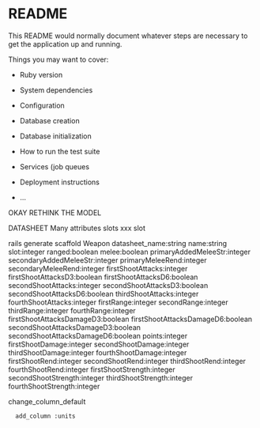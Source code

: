 # README

This README would normally document whatever steps are necessary to get the
application up and running.

Things you may want to cover:

* Ruby version

* System dependencies

* Configuration

* Database creation

* Database initialization

* How to run the test suite

* Services (job queues

* Deployment instructions

* ...


OKAY RETHINK THE MODEL

DATASHEET
    Many attributes
    slots
    xxx
    slot

rails generate scaffold Weapon datasheet_name:string name:string slot:integer ranged:boolean melee:boolean primaryAddedMeleeStr:integer secondaryAddedMeleeStr:integer primaryMeleeRend:integer secondaryMeleeRend:integer firstShootAttacks:integer firstShootAttacksD3:boolean firstShootAttacksD6:boolean secondShootAttacks:integer secondShootAttacksD3:boolean secondShootAttacksD6:boolean thirdShootAttacks:integer fourthShootAttacks:integer firstRange:integer secondRange:integer thirdRange:integer fourthRange:integer firstShootAttacksDamageD3:boolean firstShootAttacksDamageD6:boolean secondShootAttacksDamageD3:boolean secondShootAttacksDamageD6:boolean points:integer firstShootDamage:integer secondShootDamage:integer thirdShootDamage:integer fourthShootDamage:integer  firstShootRend:integer secondShootRend:integer thirdShootRend:integer fourthShootRend:integer firstShootStrength:integer secondShootStrength:integer thirdShootStrength:integer fourthShootStrength:integer


change_column_default

      add_column :units
